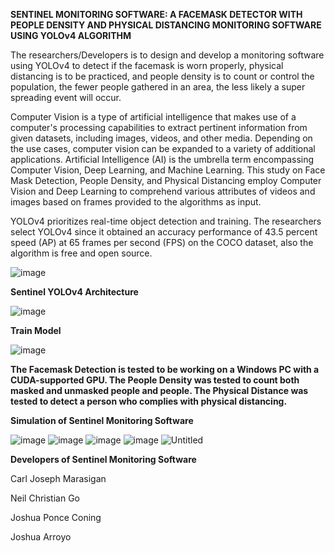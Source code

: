  **SENTINEL MONITORING SOFTWARE: A FACEMASK DETECTOR WITH PEOPLE DENSITY AND PHYSICAL DISTANCING MONITORING SOFTWARE USING YOLOv4 ALGORITHM**

The researchers/Developers is to design and develop a monitoring software using YOLOv4 to detect if the facemask is worn properly, physical distancing is to be practiced, and people density is to count or control the population, the fewer people gathered in an area, the less likely a super spreading event will occur.


Computer Vision is a type of artificial intelligence that makes use of a computer's processing capabilities to extract pertinent information from given datasets, including images, videos, and other media. Depending on the use cases, computer vision can be expanded to a variety of additional applications. Artificial Intelligence (AI) is the umbrella term encompassing Computer Vision, Deep Learning, and Machine Learning. This study on Face Mask Detection, People Density, and Physical Distancing employ Computer Vision and Deep Learning to comprehend various attributes of videos and images based on frames provided to the algorithms as input.

YOLOv4 prioritizes real-time object detection and training. The researchers select YOLOv4 since it obtained an accuracy performance of 43.5 percent speed (AP) at 65 frames per second (FPS) on the COCO dataset, also the algorithm is free and open source.

![image](https://user-images.githubusercontent.com/90967308/192127881-1558f9c5-1f45-4820-a104-5fe6adcf2d75.png)

**Sentinel YOLOv4 Architecture**

![image](https://user-images.githubusercontent.com/90967308/192127911-2ba0825e-f658-4dae-8d38-38f5e582dbf0.png)

**Train Model** 

![image](https://user-images.githubusercontent.com/90967308/192127919-478e5475-ec64-437d-9c9a-56696643c191.png)

**The Facemask Detection is tested to be working on a Windows PC with a CUDA-supported GPU. The People Density was tested to count both masked and unmasked people and people. The Physical Distance was tested to detect a person who complies with physical distancing.**

**Simulation of Sentinel Monitoring Software**

![image](https://user-images.githubusercontent.com/90967308/192127932-3df7302c-6bbb-498f-8c4e-e234cfa9441f.png)
![image](https://user-images.githubusercontent.com/90967308/192127936-f6e1edea-9ffd-4202-b484-2916a27333a8.png)
![image](https://user-images.githubusercontent.com/90967308/192127938-224d0f09-e17b-404d-b446-26ba74afa3a3.png)
![image](https://user-images.githubusercontent.com/90967308/192128001-a91bcfbd-6a7f-46c9-8bc1-11d5ec79554e.png)
![Untitled](https://user-images.githubusercontent.com/90967308/192127966-c4a8485a-dcc2-4fcd-8c6b-29ac14fa7de1.png)

**Developers of Sentinel Monitoring Software**

Carl Joseph Marasigan

Neil Christian Go 

Joshua Ponce Coning

Joshua Arroyo




